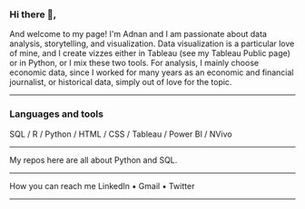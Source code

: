 ### Hi there 👋, 
And welcome to my page! I'm Adnan and I am passionate about data analysis, storytelling, and visualization. Data visualization is a particular love of mine, and I create vizzes either in Tableau (see my Tableau Public page) or in Python, or I mix these two tools. For analysis, I mainly choose economic data, since I worked for many years as an economic and financial journalist, or historical data, simply out of love for the topic.

---

### Languages and tools
SQL / R / Python / HTML / CSS / Tableau / Power BI / NVivo

---

My repos here are all about Python and SQL.

---


How you can reach me
LinkedIn ▪️ Gmail ▪️ Twitter

---




 



